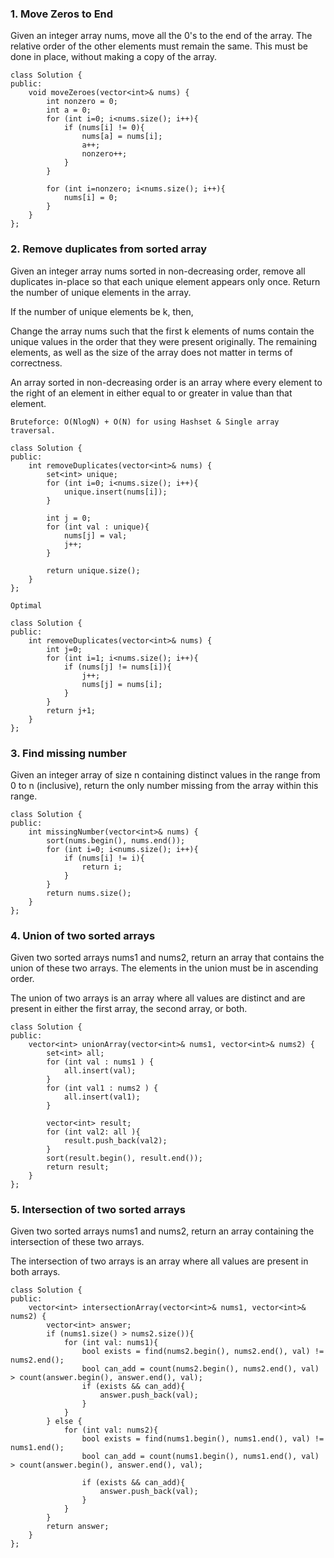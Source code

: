 ### 1. Move Zeros to End
Given an integer array nums, move all the 0's to the end of the array. The relative order of the other elements must remain the same. This must be done in place, without making a copy of the array.

```
class Solution {
public:
    void moveZeroes(vector<int>& nums) {
        int nonzero = 0;
        int a = 0;
        for (int i=0; i<nums.size(); i++){
            if (nums[i] != 0){
                nums[a] = nums[i];
                a++;
                nonzero++;
            }
        }

        for (int i=nonzero; i<nums.size(); i++){
            nums[i] = 0;
        }
    }
};
```

### 2. Remove duplicates from sorted array
Given an integer array nums sorted in non-decreasing order, remove all duplicates in-place so that each unique element appears only once. Return the number of unique elements in the array.

If the number of unique elements be k, then,

Change the array nums such that the first k elements of nums contain the unique values in the order that they were present originally.
The remaining elements, as well as the size of the array does not matter in terms of correctness.

An array sorted in non-decreasing order is an array where every element to the right of an element in either equal to or greater in value than that element.

```
Bruteforce: O(NlogN) + O(N) for using Hashset & Single array traversal.
```

```
class Solution {
public:
    int removeDuplicates(vector<int>& nums) {
        set<int> unique;
        for (int i=0; i<nums.size(); i++){
            unique.insert(nums[i]);
        }

        int j = 0;
        for (int val : unique){
            nums[j] = val;
            j++;
        }

        return unique.size();
    }
};
```

```
Optimal
```

```
class Solution {
public:
    int removeDuplicates(vector<int>& nums) {
        int j=0;
        for (int i=1; i<nums.size(); i++){
            if (nums[j] != nums[i]){  
                j++;
                nums[j] = nums[i]; 
            } 
        }
        return j+1;
    }
};
```

### 3. Find missing number
Given an integer array of size n containing distinct values in the range from 0 to n (inclusive), return the only number missing from the array within this range.

```
class Solution {
public:
    int missingNumber(vector<int>& nums) {
        sort(nums.begin(), nums.end());
        for (int i=0; i<nums.size(); i++){
            if (nums[i] != i){
                return i;
            }
        }
        return nums.size();
    }
};
```

### 4. Union of two sorted arrays
Given two sorted arrays nums1 and nums2, return an array that contains the union of these two arrays. The elements in the union must be in ascending order.

The union of two arrays is an array where all values are distinct and are present in either the first array, the second array, or both.

```
class Solution {
public:
    vector<int> unionArray(vector<int>& nums1, vector<int>& nums2) {
        set<int> all;
        for (int val : nums1 ) {
            all.insert(val);
        } 
        for (int val1 : nums2 ) {
            all.insert(val1);
        } 

        vector<int> result;
        for (int val2: all ){
            result.push_back(val2);
        }
        sort(result.begin(), result.end());
        return result;
    }
};
```

### 5. Intersection of two sorted arrays
Given two sorted arrays nums1 and nums2, return an array containing the intersection of these two arrays.

The intersection of two arrays is an array where all values are present in both arrays.

```
class Solution {
public:
    vector<int> intersectionArray(vector<int>& nums1, vector<int>& nums2) {
        vector<int> answer;
        if (nums1.size() > nums2.size()){
            for (int val: nums1){
                bool exists = find(nums2.begin(), nums2.end(), val) != nums2.end();
                bool can_add = count(nums2.begin(), nums2.end(), val) > count(answer.begin(), answer.end(), val);
                if (exists && can_add){
                    answer.push_back(val);
                }   
            }        
        } else {
            for (int val: nums2){
                bool exists = find(nums1.begin(), nums1.end(), val) != nums1.end();
                bool can_add = count(nums1.begin(), nums1.end(), val) > count(answer.begin(), answer.end(), val);

                if (exists && can_add){
                    answer.push_back(val);
                }              
            }
        }
        return answer;
    }
};
```
